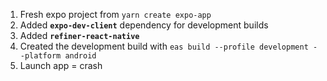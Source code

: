 1. Fresh expo project from `yarn create expo-app`
2. Added **`expo-dev-client`** dependency for development builds
3. Added **`refiner-react-native`**
4. Created the development build with `eas build --profile development --platform android`
5. Launch app = crash
